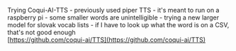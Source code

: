 Trying Coqui-AI-TTS - previously used piper TTS - it's meant to run on a raspberry pi - some smaller words are unintelligible - trying a new larger model for slovak vocab lists -
if I have to look up what the word is on a CSV, that's not good enough </br>
[https://github.com/coqui-ai/TTS](https://github.com/coqui-ai/TTS)
